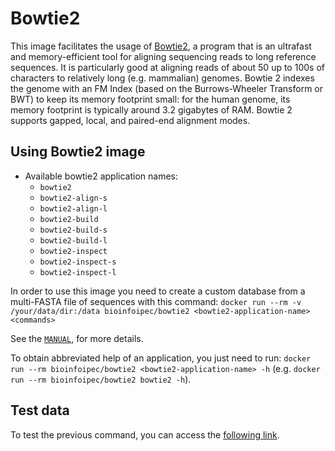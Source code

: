 # Bowtie2

This image facilitates the usage of [Bowtie2](https://bowtie-bio.sourceforge.net/bowtie2/), a program that is an ultrafast and memory-efficient tool for aligning sequencing reads to long reference sequences. It is particularly good at aligning reads of about 50 up to 100s of characters to relatively long (e.g. mammalian) genomes. Bowtie 2 indexes the genome with an FM Index (based on the Burrows-Wheeler Transform or BWT) to keep its memory footprint small: for the human genome, its memory footprint is typically around 3.2 gigabytes of RAM. Bowtie 2 supports gapped, local, and paired-end alignment modes.

## Using Bowtie2 image

- Available bowtie2 application names:
  - `bowtie2`
  - `bowtie2-align-s`
  - `bowtie2-align-l`
  - `bowtie2-build`
  - `bowtie2-build-s`
  - `bowtie2-build-l`
  - `bowtie2-inspect`
  - `bowtie2-inspect-s`
  - `bowtie2-inspect-l`
  
In order to use this image you need to create a custom database from a multi-FASTA file of sequences with this command: `docker run --rm -v /your/data/dir:/data bioinfoipec/bowtie2 <bowtie2-application-name> <commands>`

See the [`MANUAL`](http://bowtie-bio.sourceforge.net/bowtie2/manual.shtml), for more details.

To obtain abbreviated help of an application, you just need to run: `docker run --rm bioinfoipec/bowtie2 <bowtie2-application-name> -h` (e.g. `docker run --rm bioinfoipec/bowtie2 bowtie2 -h`).

## Test data
To test the previous command, you can access the [following link](http://bowtie-bio.sourceforge.net/bowtie2/manual.shtml#getting-started-with-bowtie-2-lambda-phage-example).


